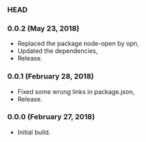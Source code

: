 ### HEAD

### 0.0.2 (May 23, 2018)

  * Replaced the package node-open by opn,
  * Updated the dependencies,
  * Release.


### 0.0.1 (February 28, 2018)

  * Fixed some wrong links in package.json,
  * Release.


### 0.0.0 (February 27, 2018)

  * Initial build.
